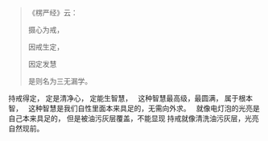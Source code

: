 > 《楞严经》云： 
> 
> 摄心为戒，
> 
> 因戒生定，
> 
> 因定发慧
> 
> 是则名为三无漏学。

持戒得定，
定是清净心，
定能生智慧，
&nbsp;
这种智慧最高级，最圆满，
属于根本智，
&nbsp;
这种智慧是我们自性里面本来具足的，无需向外求。
&nbsp;
就像电灯泡的光亮是自己本来具足的，
但是被油污灰层覆盖，不能显现
持戒就像清洗油污灰层，光亮自然现前。